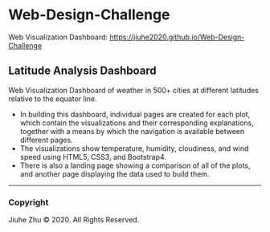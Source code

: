 # Web-Design-Challenge
Web Visualization Dashboard: https://jiuhe2020.github.io/Web-Design-Challenge
## Latitude Analysis Dashboard
Web Visualization Dashboard of weather in 500+ cities at different latitudes relative to the equator line.
* In building this dashboard, individual pages are created for each plot, which contain the visualizations and their corresponding explanations, together with a means by which the navigation is available between different pages.
* The visualizations show temperature, humidity, cloudiness, and wind speed using HTML5, CSS3, and Bootstrap4.
* There is also a landing page showing a comparison of all of the plots, and another page displaying the data used to build them.

---
### Copyright
Jiuhe Zhu © 2020. All Rights Reserved.
